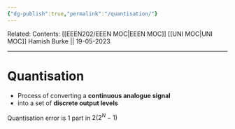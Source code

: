 ```yaml
---
{"dg-publish":true,"permalink":"/quantisation/"}
---
```


Related: 
Contents: [[EEEN202/EEEN MOC\|EEEN MOC]]
[[UNI MOC\|UNI MOC]]
Hamish Burke || 19-05-2023
***

# Quantisation

- Process of converting a **continuous analogue signal**
- into a set of **discrete output levels**

Quantisation error is 1 part in $2(2^N-1)$



